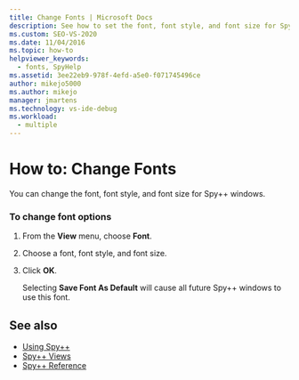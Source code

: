 ```yaml
---
title: Change Fonts | Microsoft Docs
description: See how to set the font, font style, and font size for Spy++ windows. You can save your choices as the defaults for future Spy++ windows.
ms.custom: SEO-VS-2020
ms.date: 11/04/2016
ms.topic: how-to
helpviewer_keywords: 
  - fonts, SpyHelp
ms.assetid: 3ee22eb9-978f-4efd-a5e0-f071745496ce
author: mikejo5000
ms.author: mikejo
manager: jmartens
ms.technology: vs-ide-debug
ms.workload: 
  - multiple
---
```

# How to: Change Fonts
You can change the font, font style, and font size for Spy++ windows.

### To change font options

1. From the **View** menu, choose **Font**.

2. Choose a font, font style, and font size.

3. Click **OK**.

   Selecting **Save Font As Default** will cause all future Spy++ windows to use this font.

## See also
- [Using Spy++](../debugger/using-spy-increment.md)
- [Spy++ Views](../debugger/spy-increment-views.md)
- [Spy++ Reference](../debugger/spy-increment-reference.md)

